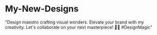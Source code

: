 # My-New-Designs
"Design maestro crafting visual wonders. Elevate your brand with my creativity. Let's collaborate on your next masterpiece! 🎨✨ #DesignMagic"
